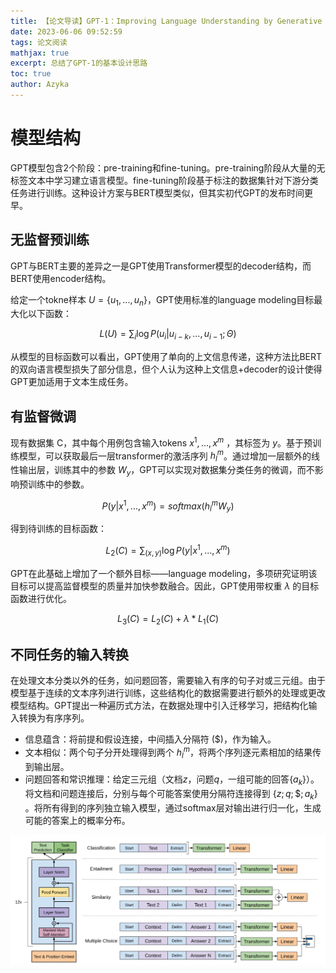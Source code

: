 ```yaml
---
title: 【论文导读】GPT-1：Improving Language Understanding by Generative Pre-Training
date: 2023-06-06 09:52:59
tags: 论文阅读
mathjax: true
excerpt: 总结了GPT-1的基本设计思路
toc: true
author: Azyka
---
```


# 模型结构

GPT模型包含2个阶段：pre-training和fine-tuning。pre-training阶段从大量的无标签文本中学习建立语言模型。fine-tuning阶段基于标注的数据集针对下游分类任务进行训练。这种设计方案与BERT模型类似，但其实初代GPT的发布时间更早。

## 无监督预训练

GPT与BERT主要的差异之一是GPT使用Transformer模型的decoder结构，而BERT使用encoder结构。

给定一个tokne样本  $U= \{u_1,...,u_n\}$，GPT使用标准的language modeling目标最大化以下函数：

$$
L(U)=\sum_i\log P(u_i|u_{i-k},…,u_{i-1};\Theta)
$$

从模型的目标函数可以看出，GPT使用了单向的上文信息传递，这种方法比BERT的双向语言模型损失了部分信息，但个人认为这种上文信息+decoder的设计使得GPT更加适用于文本生成任务。

## **有监督微调**

现有数据集 C，其中每个用例包含输入tokens $x^1,...,x^m$ ，其标签为 $y$。基于预训练模型，可以获取最后一层transformer的激活序列 $h^m_l$。通过增加一层额外的线性输出层，训练其中的参数 $W_y$，GPT可以实现对数据集分类任务的微调，而不影响预训练中的参数。

$$
P(y|x^1,...,x^m)=softmax(h^m_lW_y)
$$

得到待训练的目标函数：

$$
L_2(C)=\sum_{(x,y)}\log P(y|x^1,...,x^m)
$$

GPT在此基础上增加了一个额外目标——language modeling，多项研究证明该目标可以提高监督模型的质量并加快参数融合。因此，GPT使用带权重 $\lambda$ 的目标函数进行优化。

$$
L_3(C)=L_2(C)+\lambda*L_1(C)
$$

## **不同任务的输入转换**

在处理文本分类以外的任务，如问题回答，需要输入有序的句子对或三元组。由于模型基于连续的文本序列进行训练，这些结构化的数据需要进行额外的处理或更改模型结构。GPT提出一种遍历式方法，在数据处理中引入迁移学习，把结构化输入转换为有序序列。

- 信息蕴含：将前提和假设连接，中间插入分隔符 ($)，作为输入。
- 文本相似：两个句子分开处理得到两个 $h^m_l$，将两个序列逐元素相加的结果传到输出层。
- 问题回答和常识推理：给定三元组（文档$z$，问题$q$，一组可能的回答$\{a_k\}$）。将文档和问题连接后，分别与每个可能答案使用分隔符连接得到 $\{z;q;\$;a_k\}$ 。将所有得到的序列独立输入模型，通过softmax层对输出进行归一化，生成可能的答案上的概率分布。

![下游任务对应结构](./【论文导读】GPT-1：Improving-Language-Understanding-by-Generative-Pre-Training/Untitled.png)
